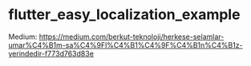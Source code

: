 # flutter_easy_localization_example

Medium: https://medium.com/berkut-teknoloji/herkese-selamlar-umar%C4%B1m-sa%C4%9Fl%C4%B1%C4%9F%C4%B1n%C4%B1z-yerindedir-f773d763d83e
